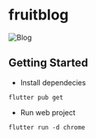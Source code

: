 # fruitblog

![Blog](https://user-images.githubusercontent.com/68141841/187318727-3bd3b24f-2f6f-45bd-ac3d-72b1ff4d685a.jpeg)


 
## Getting Started

- Install dependecies
```
flutter pub get
```
- Run web project
```
flutter run -d chrome
```
